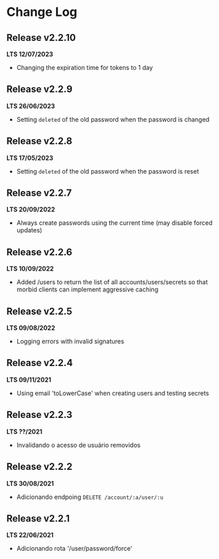 # Change Log

## Release v2.2.10
__LTS 12/07/2023__

 - Changing the expiration time for tokens to 1 day

## Release v2.2.9
__LTS 26/06/2023__

 - Setting `deleted` of the old password when the password is changed

## Release v2.2.8
__LTS 17/05/2023__

 - Setting `deleted` of the old password when the password is reset

## Release v2.2.7
__LTS 20/09/2022__

 - Always create passwords using the current time (may disable forced updates)

## Release v2.2.6
__LTS 10/09/2022__

 - Added /users to return the list of all accounts/users/secrets so that morbid clients can implement aggressive caching

## Release v2.2.5
__LTS 09/08/2022__

 - Logging errors with invalid signatures

## Release v2.2.4
__LTS 09/11/2021__

 - Using email 'toLowerCase' when creating users and testing secrets

## Release v2.2.3
__LTS ??/2021__

 - Invalidando o acesso de usuário removidos

## Release v2.2.2
__LTS 30/08/2021__

 - Adicionando endpoing `DELETE /account/:a/user/:u`

## Release v2.2.1
__LTS 22/06/2021__

 - Adicionando rota '/user/password/force'